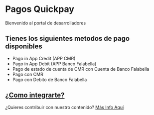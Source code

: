 # Pagos Quickpay

Bienvenido al portal de desarrolladores

## Tienes los siguientes metodos de pago disponibles

  - Pago in App Credit (APP CMR)
  - Pago in App Debit (APP Banco Falabella)
  - Pago de estado de cuenta de CMR con Cuenta de Banco Falabella
  - Pago con CMR
  - Pago con Debito de Banco Falabella

## [¿Como integrarte?](articles/pagos/introduction.md)

¿Quieres contribuir con nuestro contenido? [Más Info Aquí](articles/contribuciones/introduccion.md)

